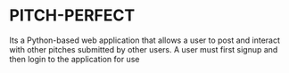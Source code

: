 # PITCH-PERFECT
Its a Python-based web application that allows a user to post and interact with other pitches submitted by other users. A user must first signup and then login to the application for use 
